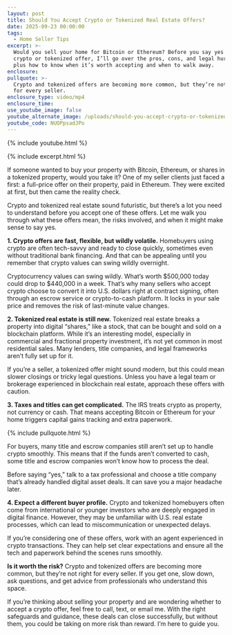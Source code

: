 ```yaml
---
layout: post
title: Should You Accept Crypto or Tokenized Real Estate Offers?
date: 2025-09-23 00:00:00
tags:
  - Home Seller Tips
excerpt: >-
  Would you sell your home for Bitcoin or Ethereum? Before you say yes to a
  crypto or tokenized offer, I’ll go over the pros, cons, and legal hurdles,
  plus how to know when it’s worth accepting and when to walk away.
enclosure:
pullquote: >-
  Crypto and tokenized offers are becoming more common, but they’re not right
  for every seller. 
enclosure_type: video/mp4
enclosure_time:
use_youtube_image: false
youtube_alternate_image: /uploads/should-you-accept-crypto-or-tokenized-real-estate-offers-1.jpg
youtube_code: NUOPpsadJPo
---
```

{% include youtube.html %}

{% include excerpt.html %}

If someone wanted to buy your property with Bitcoin, Ethereum, or shares in a tokenized property, would you take it? One of my seller clients just faced a first: a full-price offer on their property, paid in Ethereum. They were excited at first, but then came the reality check.

Crypto and tokenized real estate sound futuristic, but there’s a lot you need to understand before you accept one of these offers. Let me walk you through what these offers mean, the risks involved, and when it might make sense to say yes.

**1\. Crypto offers are fast, flexible, but wildly volatile.** Homebuyers using crypto are often tech-savvy and ready to close quickly, sometimes even without traditional bank financing. And that can be appealing until you remember that crypto values can swing wildly overnight.

Cryptocurrency values can swing wildly. What’s worth $500,000 today could drop to $440,000 in a week. That’s why many sellers who accept crypto choose to convert it into U.S. dollars right at contract signing, often through an escrow service or crypto-to-cash platform. It locks in your sale price and removes the risk of last-minute value changes.

**2\. Tokenized real estate is still new.** Tokenized real estate breaks a property into digital “shares,” like a stock, that can be bought and sold on a blockchain platform. While it’s an interesting model, especially in commercial and fractional property investment, it’s not yet common in most residential sales. Many lenders, title companies, and legal frameworks aren’t fully set up for it.

If you’re a seller, a tokenized offer might sound modern, but this could mean slower closings or tricky legal questions. Unless you have a legal team or brokerage experienced in blockchain real estate, approach these offers with caution.

**3\. Taxes and titles can get complicated.** The IRS treats crypto as property, not currency or cash. That means accepting Bitcoin or Ethereum for your home triggers capital gains tracking and extra paperwork.

{% include pullquote.html %}

For buyers, many title and escrow companies still aren’t set up to handle crypto smoothly. This means that if the funds aren’t converted to cash, some title and escrow companies won’t know how to process the deal.

Before saying “yes,” talk to a tax professional and choose a title company that’s already handled digital asset deals. It can save you a major headache later.

**4\. Expect a different buyer profile.** Crypto and tokenized homebuyers often come from international or younger investors who are deeply engaged in digital finance. However, they may be unfamiliar with U.S. real estate processes, which can lead to miscommunication or unexpected delays.

If you’re considering one of these offers, work with an agent experienced in crypto transactions. They can help set clear expectations and ensure all the tech and paperwork behind the scenes runs smoothly.

**Is it worth the risk?** Crypto and tokenized offers are becoming more common, but they’re not right for every seller. If you get one, slow down, ask questions, and get advice from professionals who understand this space.

If you’re thinking about selling your property and are wondering whether to accept a crypto offer, feel free to call, text, or email me. With the right safeguards and guidance, these deals can close successfully, but without them, you could be taking on more risk than reward. I’m here to guide you.